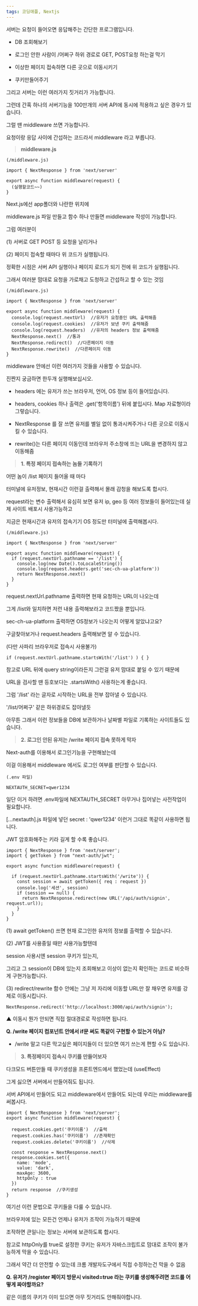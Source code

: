 ```yaml
---
tags: 코딩애플, Nextjs
---
```

서버는 요청이 들어오면 응답해주는 간단한 프로그램입니다. 

- DB 조회해보기 

- 로그인 안한 사람이 /어쩌구 하위 경로로 GET, POST요청 하는걸 막기

- 이상한 페이지 접속하면 다른 곳으로 이동시키기 

- 쿠키만들어주기 

그리고 서버는 이런 여러가지 짓거리가 가능합니다.

그런데 간혹 하나의 서버기능을 100만개의 서버 API에 동시에 적용하고 싶은 경우가 있습니다.

그럴 땐 middleware 쓰면 가능합니다. 

요청이랑 응답 사이에 간섭하는 코드라서 middleware 라고 부릅니다. 

> **middleware.js**

```
(/middleware.js)

import { NextResponse } from 'next/server'

export async function middleware(request) {
  (실행할코드~~)
} 
```

Next.js에선 app폴더와 나란한 위치에

middleware.js 파일 만들고 함수 하나 만들면 middleware 작성이 가능합니다. 

그럼 여러분이

(1) 서버로 GET POST 등 요청을 날리거나 

(2) 페이지 접속할 때마다 위 코드가 실행됩니다. 

정확한 시점은 서버 API 실행이나 페이지 로드가 되기 전에 위 코드가 실행됩니다.

그래서 여러분 맘대로 요청을 가로채고 도청하고 간섭하고 할 수 있는 것임 

```
(/middleware.js)

import { NextResponse } from 'next/server'

export async function middleware(request) {
  console.log(request.nextUrl)  //유저가 요청중인 URL 출력해줌
  console.log(request.cookies)  //유저가 보낸 쿠키 출력해줌
  console.log(request.headers)  //유저의 headers 정보 출력해줌 
  NextResponse.next()  //통과
  NextResponse.redirect()  //다른페이지 이동
  NextResponse.rewrite()  //다른페이지 이동
} 
```

middleware 안에선 이런 여러가지 것들을 사용할 수 있습니다.

진짠지 궁금하면 한두개 실행해보십시오. 

- headers 에는 유저가 쓰는 브라우저, 언어, OS 정보 등이 들어있습니다.

- headers, cookies 하나 출력은 .get('항목이름') 뒤에 붙입시다. Map 자료형이라 그렇습니다. 

- NextResponse 를 잘 쓰면 유저를 별일 없이 통과시켜주거나 다른 곳으로 이동시킬 수 있습니다. 

- rewrite()는 다른 페이지 이동인데 브라우저 주소창에 뜨는 URL을 변경하지 않고 이동해줌 

> **1. 특정 페이지 접속하는 놈들 기록하기** 

어떤 놈이 /list 페이지 들어올 때 마다

터미널에 유저정보, 현재시간 이런걸 출력해서 몰래 감청을 해보도록 합시다.

request라는 변수 출력해서 유심히 보면 유저 ip, geo 등 여러 정보들이 들어있는데 실제 사이트 배포시 사용가능하고

지금은 현재시간과 유저의 접속기기 OS 정도만 터미널에 출력해봅시다. 

```
(/middleware.js)

import { NextResponse } from 'next/server'

export async function middleware(request) {
  if (request.nextUrl.pathname == '/list') {
    console.log(new Date().toLocaleString())
    console.log(request.headers.get('sec-ch-ua-platform'))
    return NextResponse.next()
  }
} 
```

request.nextUrl.pathname 출력하면 현재 요청하는 URL이 나오는데

그게 /list와 일치하면 저런 내용 출력해보라고 코드짰을 뿐입니다.

sec-ch-ua-platform 출력하면 OS정보가 나오는지 어떻게 알았냐고요?

구글찾아보거나 request.headers 출력해보면 알 수 있습니다. 

(다만 사파리 브라우저로 접속시 사용불가)

```
if (request.nextUrl.pathname.startsWith('/list') ) { }
```

참고로 URL 뒤에 query string이라든지 그런걸 유저 맘대로 붙일 수 있기 때문에

URL을 검사할 땐 등호보다는 .startsWith() 사용하는게 좋습니다.

그럼 '/list' 라는 글자로 시작하는 URL을 전부 잡아낼 수 있습니다. 

'/list/어쩌구' 같은 하위경로도 잡아낼듯 

아무튼 그래서 이런 정보들을 DB에 보관하거나 날짜별 파일로 기록하는 사이트들도 있습니다. 

> **2. 로그인 안된 유저는 /write 페이지 접속 못하게 막자** 

Next-auth를 이용해서 로그인기능을 구현해놨는데 

이걸 이용해서 middleware 에서도 로그인 여부를 판단할 수 있습니다. 

```
(.env 파일)

NEXTAUTH_SECRET=qwer1234 
```

일단 이거 하려면 .env파일에 NEXTAUTH_SECRET 아무거나 집어넣는 사전작업이 필요합니다.

[...nextauth].js 파일에 넣던 secret : 'qwer1234' 이런거 그대로 똑같이 사용하면 됩니다.

JWT 암호화해주는 키라 길게 할 수록 좋습니다. 

```
import { NextResponse } from 'next/server';
import { getToken } from "next-auth/jwt";

export async function middleware(request) {

  if (request.nextUrl.pathname.startsWith('/write')) {
    const session = await getToken({ req : request })
    console.log('세션', session)
    if (session == null) {
      return NextResponse.redirect(new URL('/api/auth/signin', request.url));
    }
  }
} 
```

(1) await getToken() 쓰면 현재 로그인한 유저의 정보를 출력할 수 있습니다. 

(2) JWT를 사용중일 때만 사용가능할텐데 

session 사용시엔 session 쿠키가 있는지,

그리고 그 session이 DB에 있는지 조회해보고 이상이 없는지 확인하는 코드로 비슷하게 구현가능합니다.

(3) redirect/rewrite 함수 안에는 그냥 저 자리에 이동할 URL만 잘 채우면 유저를 강제로 이동시킵니다.

```
NextResponse.redirect('http://localhost:3000/api/auth/signin'); 
```

▲ 이동시 뭔가 안되면 직접 절대경로로 작성하면 됩니다.

**Q. /write 페이지 컴포넌트 안에서 if문 써도 똑같이 구현할 수 있는거 아님?**  

- /write 말고 다른 막고싶은 페이지들이 더 있으면 여기 쓰는게 편할 수도 있습니다. 

> **3. 특정페이지 접속시 쿠키를 만들어보자** 

다크모드 버튼만들 때 쿠키생성을 프론트엔드에서 했었는데 (useEffect)

그게 싫으면 서버에서 만들어줘도 됩니다. 

서버 API에서 만들어도 되고 middleware에서 만들어도 되는데 우리는 middleware를 써봅시다. 

```
import { NextResponse } from 'next/server';
export async function middleware(request) {

  request.cookies.get('쿠키이름')  //출력
  request.cookies.has('쿠키이름')  //존재확인
  request.cookies.delete('쿠키이름')  //삭제
  
  const response = NextResponse.next()
  response.cookies.set({
    name: 'mode',
    value: 'dark',
    maxAge: 3600,
    httpOnly : true
  })  
  return response  //쿠키생성
} 
```

여기선 이런 문법으로 쿠키들을 다룰 수 있습니다. 

브라우저에 있는 모든건 언제나 유저가 조작이 가능하기 때문에

조작하면 큰일나는 정보는 서버에 보관하도록 합시다. 

참고로 httpOnly를 true로 설정한 쿠키는 유저가 자바스크립트로 맘대로 조작이 불가능하게 막을 수 있습니다.

그래서 약간 더 안전할 수 있는데 크롬 개발자도구에서 직접 수정하는건 막을 수 없음

**Q. 유저가 /register 페이지 방문시 visited=true 라는 쿠키를 생성해주려면 코드를 어떻게 짜야할까요?**

같은 이름의 쿠키가 이미 있으면 아무 짓거리도 안해줘야합니다.